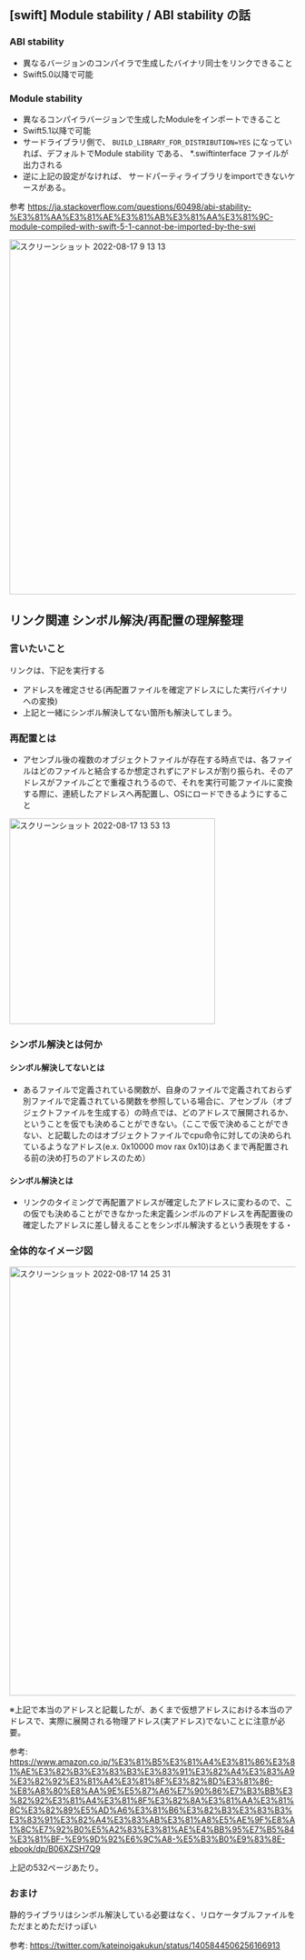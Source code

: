 ## [swift] Module stability / ABI stability の話

### ABI stability

- 異なるバージョンのコンパイラで生成したバイナリ同士をリンクできること
- Swift5.0以降で可能

### Module stability 

- 異なるコンパイラバージョンで生成したModuleをインポートできること
- Swift5.1以降で可能
- サードライブラリ側で、 `BUILD_LIBRARY_FOR_DISTRIBUTION=YES` になっていれば、デフォルトでModule stability である、 *.swiftinterface ファイルが出力される
- 逆に上記の設定がなければ、 サードパーティライブラリをimportできないケースがある。

参考 https://ja.stackoverflow.com/questions/60498/abi-stability-%E3%81%AA%E3%81%AE%E3%81%AB%E3%81%AA%E3%81%9C-module-compiled-with-swift-5-1-cannot-be-imported-by-the-swi

<img width="625" alt="スクリーンショット 2022-08-17 9 13 13" src="https://user-images.githubusercontent.com/16571394/185006393-3b66782d-6b9a-4e77-8457-418a062c8f8a.png">

## リンク関連 シンボル解決/再配置の理解整理

### 言いたいこと

リンクは、下記を実行する

- アドレスを確定させる(再配置ファイルを確定アドレスにした実行バイナリへの変換)
- 上記と一緒にシンボル解決してない箇所も解決してしまう。

### 再配置とは

- アセンブル後の複数のオブジェクトファイルが存在する時点では、各ファイルはどのファイルと結合するか想定されずにアドレスが割り振られ、そのアドレスがファイルごとで重複されうるので、それを実行可能ファイルに変換する際に、連続したアドレスへ再配置し、OSにロードできるようにすること

<img width="362" alt="スクリーンショット 2022-08-17 13 53 13" src="https://user-images.githubusercontent.com/16571394/185037560-bb97d460-d797-49c5-8c3e-ab6dd6a7357a.png">

### シンボル解決とは何か

#### シンボル解決してないとは
- あるファイルで定義されている関数が、自身のファイルで定義されておらず別ファイルで定義されている関数を参照している場合に、アセンブル（オブジェクトファイルを生成する）の時点では、どのアドレスで展開されるか、ということを仮でも決めることができない。（ここで仮で決めることができない、と記載したのはオブジェクトファイルでcpu命令に対しての決められているようなアドレス(e.x. 0x10000 mov rax 0x10)はあくまで再配置される前の決め打ちのアドレスのため）

#### シンボル解決とは 
- リンクのタイミングで再配置アドレスが確定したアドレスに変わるので、この仮でも決めることができなかった未定義シンボルのアドレスを再配置後の確定したアドレスに差し替えることをシンボル解決するという表現をする・

### 全体的なイメージ図

<img width="755" alt="スクリーンショット 2022-08-17 14 25 31" src="https://user-images.githubusercontent.com/16571394/185041319-b604a6dc-916c-4edd-954f-52440ca84942.png">

※上記で本当のアドレスと記載したが、あくまで仮想アドレスにおける本当のアドレスで、実際に展開される物理アドレス(実アドレス)でないことに注意が必要。

参考: https://www.amazon.co.jp/%E3%81%B5%E3%81%A4%E3%81%86%E3%81%AE%E3%82%B3%E3%83%B3%E3%83%91%E3%82%A4%E3%83%A9%E3%82%92%E3%81%A4%E3%81%8F%E3%82%8D%E3%81%86-%E8%A8%80%E8%AA%9E%E5%87%A6%E7%90%86%E7%B3%BB%E3%82%92%E3%81%A4%E3%81%8F%E3%82%8A%E3%81%AA%E3%81%8C%E3%82%89%E5%AD%A6%E3%81%B6%E3%82%B3%E3%83%B3%E3%83%91%E3%82%A4%E3%83%AB%E3%81%A8%E5%AE%9F%E8%A1%8C%E7%92%B0%E5%A2%83%E3%81%AE%E4%BB%95%E7%B5%84%E3%81%BF-%E9%9D%92%E6%9C%A8-%E5%B3%B0%E9%83%8E-ebook/dp/B06XZSH7Q9

上記の532ページあたり。

### おまけ

静的ライブラリはシンボル解決している必要はなく、リロケータブルファイルをただまとめただけっぽい

参考: https://twitter.com/kateinoigakukun/status/1405844506256166913
